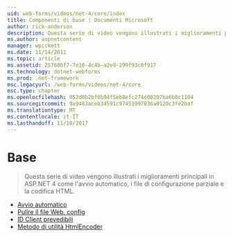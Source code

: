 ```yaml
---
uid: web-forms/videos/net-4/core/index
title: Componenti di base | Documenti Microsoft
author: rick-anderson
description: Questa serie di video vengono illustrati i miglioramenti principali in ASP.NET 4 come l'avvio automatico, i file di configurazione parziale e la codifica HTML.
ms.author: aspnetcontent
manager: wpickett
ms.date: 11/14/2011
ms.topic: article
ms.assetid: 257686f7-7e10-4c4b-a2e9-299f93c0f917
ms.technology: dotnet-webforms
ms.prod: .net-framework
msc.legacyurl: /web-forms/videos/net-4/core
msc.type: chapter
ms.openlocfilehash: 052d0b2bf0b94f5eb8efc274e08297ba6b8c1104
ms.sourcegitcommit: 9a9483aceb34591c97451997036a9120c3fe2baf
ms.translationtype: MT
ms.contentlocale: it-IT
ms.lasthandoff: 11/10/2017
---
```

<a name="core"></a>Base
====================
> Questa serie di video vengono illustrati i miglioramenti principali in ASP.NET 4 come l'avvio automatico, i file di configurazione parziale e la codifica HTML.


- [Avvio automatico](aspnet-4-quick-hit-auto-start.md)
- [Pulire il file Web. config](aspnet-4-quick-hit-clean-webconfig-files.md)
- [ID Client prevedibili](aspnet-4-quick-hit-predictable-client-ids.md)
- [Metodo di utilità HtmlEncoder](aspnet-4-quick-hit-the-htmlencoder-utility-method.md)
